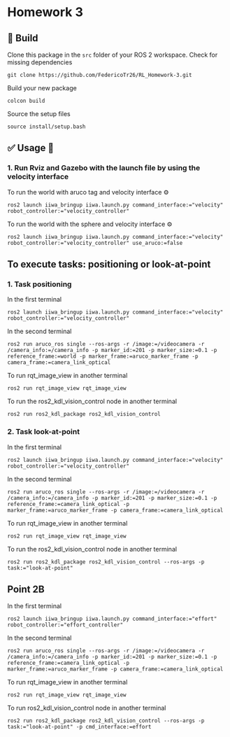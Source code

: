 # Homework 3

## :hammer: Build

Clone this package in the `src` folder of your ROS 2 workspace. Check for missing dependencies
```
git clone https://github.com/FedericoTr26/RL_Homework-3.git
```

Build your new package

```
colcon build
```
Source the setup files

```
source install/setup.bash
```
## :white_check_mark: Usage 🤖
### 1. Run Rviz and Gazebo with the launch file by using the velocity interface

To run the world with aruco tag and velocity interface
⚙️
```
ros2 launch iiwa_bringup iiwa.launch.py command_interface:="velocity" robot_controller:="velocity_controller"
```

To run the world with the sphere and velocity interface ⚙️
```
ros2 launch iiwa_bringup iiwa.launch.py command_interface:="velocity" robot_controller:="velocity_controller" use_aruco:=false
```

## To execute tasks: positioning or look-at-point
### 1. Task positioning
In the first terminal
```
ros2 launch iiwa_bringup iiwa.launch.py command_interface:="velocity" robot_controller:="velocity_controller"
```
In the second terminal
```
ros2 run aruco_ros single --ros-args -r /image:=/videocamera -r /camera_info:=/camera_info -p marker_id:=201 -p marker_size:=0.1 -p reference_frame:=world -p marker_frame:=aruco_marker_frame -p camera_frame:=camera_link_optical
```
To run rqt_image_view in another terminal
```
ros2 run rqt_image_view rqt_image_view
```
To run the ros2_kdl_vision_control node in another terminal
```
ros2 run ros2_kdl_package ros2_kdl_vision_control
```
### 2. Task look-at-point
In the first terminal
```
ros2 launch iiwa_bringup iiwa.launch.py command_interface:="velocity" robot_controller:="velocity_controller"
```
In the second terminal
```
ros2 run aruco_ros single --ros-args -r /image:=/videocamera -r /camera_info:=/camera_info -p marker_id:=201 -p marker_size:=0.1 -p reference_frame:=camera_link_optical -p marker_frame:=aruco_marker_frame -p camera_frame:=camera_link_optical
```
To run rqt_image_view in another terminal
```
ros2 run rqt_image_view rqt_image_view
```
To run the ros2_kdl_vision_control node in another terminal
```
ros2 run ros2_kdl_package ros2_kdl_vision_control --ros-args -p task:="look-at-point"
```
## Point 2B
In the first terminal
```
ros2 launch iiwa_bringup iiwa.launch.py command_interface:="effort" robot_controller:="effort_controller"
```
In the second terminal
```
ros2 run aruco_ros single --ros-args -r /image:=/videocamera -r /camera_info:=/camera_info -p marker_id:=201 -p marker_size:=0.1 -p reference_frame:=camera_link_optical -p marker_frame:=aruco_marker_frame -p camera_frame:=camera_link_optical
```
To run rqt_image_view in another terminal
```
ros2 run rqt_image_view rqt_image_view
```
To run ros2_kdl_vision_control node in another terminal
```
ros2 run ros2_kdl_package ros2_kdl_vision_control --ros-args -p task:="look-at-point" -p cmd_interface:=effort
```
